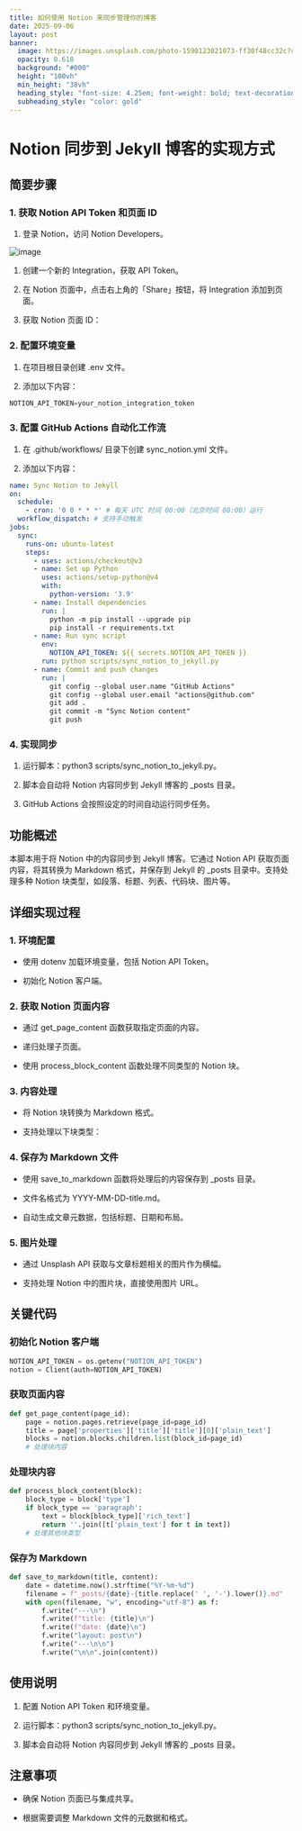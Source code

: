 ```yaml
---
title: 如何使用 Notion 来同步管理你的博客
date: 2025-09-06
layout: post
banner:
  image: https://images.unsplash.com/photo-1590123021073-ff30f48cc32c?crop=entropy&cs=tinysrgb&fit=max&fm=jpg&ixid=M3w2OTIwMzJ8MHwxfHJhbmRvbXx8fHx8fHx8fDE3NTcxODMxMjd8&ixlib=rb-4.1.0&q=80&w=1080
  opacity: 0.618
  background: "#000"
  height: "100vh"
  min_height: "38vh"
  heading_style: "font-size: 4.25em; font-weight: bold; text-decoration: underline"
  subheading_style: "color: gold"
---
```


# Notion 同步到 Jekyll 博客的实现方式

## 简要步骤

### 1. 获取 Notion API Token 和页面 ID

1. 登录 Notion，访问 Notion Developers。

![image](https://prod-files-secure.s3.us-west-2.amazonaws.com/a7a0cc5a-89b9-4cda-8686-1fba0ca52f40/d19c1afe-dea5-4312-9333-786b0ba83054/image.png?X-Amz-Algorithm=AWS4-HMAC-SHA256&X-Amz-Content-Sha256=UNSIGNED-PAYLOAD&X-Amz-Credential=ASIAZI2LB4664GKXHWAQ%2F20250906%2Fus-west-2%2Fs3%2Faws4_request&X-Amz-Date=20250906T182527Z&X-Amz-Expires=3600&X-Amz-Security-Token=IQoJb3JpZ2luX2VjECkaCXVzLXdlc3QtMiJIMEYCIQCkJsI%2BYMev%2F2t2VCiL5Be%2F3NpoWhXjYZl%2BbBu1K59L1gIhAIs%2FR88Q4SWWAuy1x8IfNafFmlVvykOgzYZf9cuAY8KrKogECJL%2F%2F%2F%2F%2F%2F%2F%2F%2F%2FwEQABoMNjM3NDIzMTgzODA1IgwQtIvl7MrTzX9i1jwq3AOIbmaRV03fwFZ%2BnDVmu5IY3vu3qHtb7VrjQ%2FVbvaqjDwc9Z0etPIu36QL7kqOhA6IQlkGOKlkSDG0lwOeIdcPx2OB2AeENDkkXNacUS2FgBAturk4HX7AAOi7dhm90hOptFITwWdqrNT4TuxIbdGv%2FNdahhpAtvxp2vVmd7m9pVJCjSHAXLG8MJbxn1P1N5vxSZHh1wNmMvhONP9LEYR9Zo7ovkfj3TQQKwPsuYrYLICXPtgdraAmCq9Nr8x4W4FvYpM4Q%2B9KwZmRsjXDLOAJGLClne5hTfabxnr5pXrTpqTmgEoHLlxccHwANBeW1RB4Ya3JPDZdGGpHFpzrfDAne9p5OTwPn%2Frzs1ZTV7bo0pmvkloXsPTMCRYx0QVtC%2Bb%2FN01y%2FQ1njkEkr2ye%2BGZmGGYBSZEcQWNg5QwxA%2FP5W7tT6xF7ASaWFG1vstWYKI0ilg%2FGfYVsgDNzaPXmuyh6161LaonIpDU%2FWQwcFy9EFD%2BrxNKGrArel3GGChL9uhLtpBGnKmIVPPxrtAZ2nCDgF5897lqOZNlWJDxPZS58JX9RUeyuozrnuoAKkJ1694p%2BknabCI8vFgn1hH2V3E9Ie4y606NjD0DjNarzsFbq%2FD%2B4trQjUwSUPQLf2mTDZwPHFBjqkAd3n%2BCkOw0FD1lw30dFkfBOq30ShTaGEKFIre3RYyw0EDE%2B5CKiq7SeQCBWVP2lpxyiOXTnGX8RxYQ3pV3O7%2BRoPwI0GTC6nfeToQuLbas6lDu%2FhseZyifuJuKPc6ElhdZSNu%2B%2FEp43mT3qNO5Dj%2FRKk9rprBhwLBKwWM6jrS%2BN6yW5t1LDgDvkDCKgzRpBEeYZBo9zmExRRGxUm8K2nqxTw%2FujW&X-Amz-Signature=92f4c4f46a8fa629aab8d07d54838175de524c458a0c319eb06174fe4a06a32a&X-Amz-SignedHeaders=host&x-amz-checksum-mode=ENABLED&x-id=GetObject)

1. 创建一个新的 Integration，获取 API Token。

1. 在 Notion 页面中，点击右上角的「Share」按钮，将 Integration 添加到页面。

1. 获取 Notion 页面 ID：


### 2. 配置环境变量

1. 在项目根目录创建 .env 文件。

1. 添加以下内容：

```javascript
NOTION_API_TOKEN=your_notion_integration_token
```

### 3. 配置 GitHub Actions 自动化工作流

1. 在 .github/workflows/ 目录下创建 sync_notion.yml 文件。

1. 添加以下内容：

```yaml
name: Sync Notion to Jekyll
on:
  schedule:
    - cron: '0 0 * * *' # 每天 UTC 时间 00:00（北京时间 08:00）运行
  workflow_dispatch: # 支持手动触发
jobs:
  sync:
    runs-on: ubuntu-latest
    steps:
      - uses: actions/checkout@v3
      - name: Set up Python
        uses: actions/setup-python@v4
        with:
          python-version: '3.9'
      - name: Install dependencies
        run: |
          python -m pip install --upgrade pip
          pip install -r requirements.txt
      - name: Run sync script
        env:
          NOTION_API_TOKEN: ${{ secrets.NOTION_API_TOKEN }}
        run: python scripts/sync_notion_to_jekyll.py
      - name: Commit and push changes
        run: |
          git config --global user.name "GitHub Actions"
          git config --global user.email "actions@github.com"
          git add .
          git commit -m "Sync Notion content"
          git push
```

### 4. 实现同步

1. 运行脚本：python3 scripts/sync_notion_to_jekyll.py。

1. 脚本会自动将 Notion 内容同步到 Jekyll 博客的 _posts 目录。

1. GitHub Actions 会按照设定的时间自动运行同步任务。

## 功能概述

本脚本用于将 Notion 中的内容同步到 Jekyll 博客。它通过 Notion API 获取页面内容，将其转换为 Markdown 格式，并保存到 Jekyll 的 _posts 目录中。支持处理多种 Notion 块类型，如段落、标题、列表、代码块、图片等。

## 详细实现过程

### 1. 环境配置

- 使用 dotenv 加载环境变量，包括 Notion API Token。

- 初始化 Notion 客户端。

### 2. 获取 Notion 页面内容

- 通过 get_page_content 函数获取指定页面的内容。

- 递归处理子页面。

- 使用 process_block_content 函数处理不同类型的 Notion 块。

### 3. 内容处理

- 将 Notion 块转换为 Markdown 格式。

- 支持处理以下块类型：


### 4. 保存为 Markdown 文件

- 使用 save_to_markdown 函数将处理后的内容保存到 _posts 目录。

- 文件名格式为 YYYY-MM-DD-title.md。

- 自动生成文章元数据，包括标题、日期和布局。

### 5. 图片处理

- 通过 Unsplash API 获取与文章标题相关的图片作为横幅。

- 支持处理 Notion 中的图片块，直接使用图片 URL。

## 关键代码

### 初始化 Notion 客户端

```python
NOTION_API_TOKEN = os.getenv("NOTION_API_TOKEN")
notion = Client(auth=NOTION_API_TOKEN)
```

### 获取页面内容

```python
def get_page_content(page_id):
    page = notion.pages.retrieve(page_id=page_id)
    title = page['properties']['title']['title'][0]['plain_text']
    blocks = notion.blocks.children.list(block_id=page_id)
    # 处理块内容
```

### 处理块内容

```python
def process_block_content(block):
    block_type = block['type']
    if block_type == 'paragraph':
        text = block[block_type]['rich_text']
        return ''.join([t['plain_text'] for t in text])
    # 处理其他块类型
```

### 保存为 Markdown

```python
def save_to_markdown(title, content):
    date = datetime.now().strftime("%Y-%m-%d")
    filename = f"_posts/{date}-{title.replace(' ', '-').lower()}.md"
    with open(filename, "w", encoding="utf-8") as f:
        f.write("---\n")
        f.write(f"title: {title}\n")
        f.write(f"date: {date}\n")
        f.write("layout: post\n")
        f.write("---\n\n")
        f.write("\n\n".join(content))
```

## 使用说明

1. 配置 Notion API Token 和环境变量。

1. 运行脚本：python3 scripts/sync_notion_to_jekyll.py。

1. 脚本会自动将 Notion 内容同步到 Jekyll 博客的 _posts 目录。

## 注意事项

- 确保 Notion 页面已与集成共享。

- 根据需要调整 Markdown 文件的元数据和格式。
